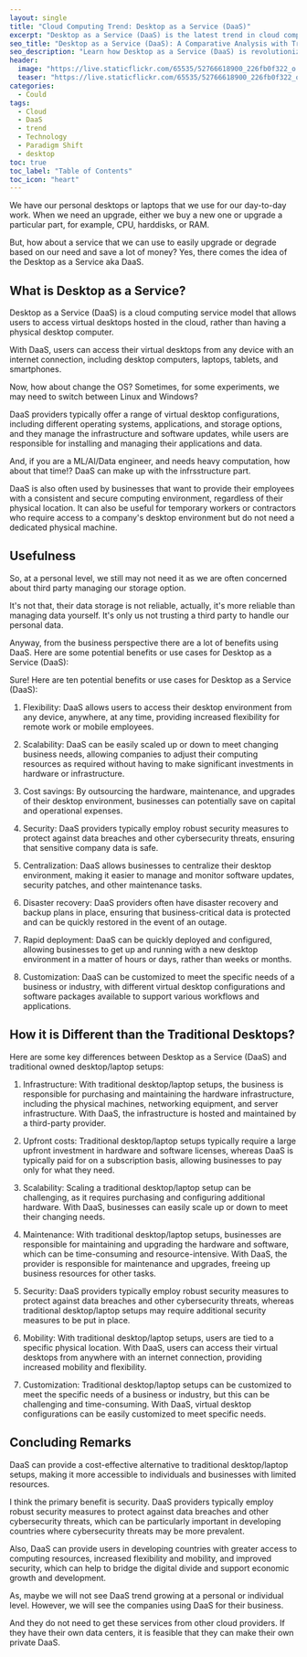 ```yaml
---
layout: single
title: "Cloud Computing Trend: Desktop as a Service (DaaS)"
excerpt: "Desktop as a Service (DaaS) is the latest trend in cloud computing, providing users with virtual desktop environments that can be accessed from anywhere, at any time. DaaS solutions offer several benefits over traditional desktops, including reduced hardware costs, improved scalability, and enhanced security. In this blog post, I will explore the usefulness of DaaS and compare it with traditional desktops. We will also discuss the benefits of DaaS, such as increased flexibility and accessibility, and examine some of the leading DaaS providers on the market. Whether you are a business owner or an individual user, this blog post will provide you with valuable insights into the world of DaaS and help you make an informed decision about whether it is the right solution for your desktop needs."
seo_title: "Desktop as a Service (DaaS): A Comparative Analysis with Traditional Desktops in Cloud Computing"
seo_description: "Learn how Desktop as a Service (DaaS) is revolutionizing the way we access and use desktop environments in the cloud. Discover its usefulness, benefits, and how it compares to traditional desktops."
header:
  image: "https://live.staticflickr.com/65535/52766618900_226fb0f322_o.png"
  teaser: "https://live.staticflickr.com/65535/52766618900_226fb0f322_o.png"
categories:
  - Could
tags:
  - Cloud
  - DaaS
  - trend
  - Technology
  - Paradigm Shift
  - desktop
toc: true
toc_label: "Table of Contents"
toc_icon: "heart"
---
```


We have our personal desktops or laptops that we use for our day-to-day work. When we need an upgrade, either we buy a new one or upgrade a particular part, for example, CPU, harddisks, or RAM.

But, how about a service that we can use to easily upgrade or degrade based on our need and save a lot of money? Yes, there comes the idea of the Desktop as a Service aka DaaS.

## What is Desktop as a Service?
Desktop as a Service (DaaS) is a cloud computing service model that allows users to access virtual desktops hosted in the cloud, rather than having a physical desktop computer. 

With DaaS, users can access their virtual desktops from any device with an internet connection, including desktop computers, laptops, tablets, and smartphones.

Now, how about change the OS? Sometimes, for some experiments, we may need to switch between Linux and Windows? 

DaaS providers typically offer a range of virtual desktop configurations, including different operating systems, applications, and storage options, and they manage the infrastructure and software updates, while users are responsible for installing and managing their applications and data.

And, if you are a ML/AI/Data engineer, and needs heavy computation, how about that time!? DaaS can make up with the infrsstructure part.

DaaS is also often used by businesses that want to provide their employees with a consistent and secure computing environment, regardless of their physical location. It can also be useful for temporary workers or contractors who require access to a company's desktop environment but do not need a dedicated physical machine.

## Usefulness
So, at a personal level, we still may not need it as we are often concerned about third party managing our storage option. 

It's not that, their data storage is not reliable, actually, it's more reliable than managing data yourself. It's only us not trusting a third party to handle our personal data.

Anyway, from the business perspective there are a lot of benefits using DaaS. Here are some potential benefits or use cases for Desktop as a Service (DaaS):

Sure! Here are ten potential benefits or use cases for Desktop as a Service (DaaS):

1.  Flexibility: DaaS allows users to access their desktop environment from any device, anywhere, at any time, providing increased flexibility for remote work or mobile employees.
    
2.  Scalability: DaaS can be easily scaled up or down to meet changing business needs, allowing companies to adjust their computing resources as required without having to make significant investments in hardware or infrastructure.
    
3.  Cost savings: By outsourcing the hardware, maintenance, and upgrades of their desktop environment, businesses can potentially save on capital and operational expenses.
    
4.  Security: DaaS providers typically employ robust security measures to protect against data breaches and other cybersecurity threats, ensuring that sensitive company data is safe.
    
5.  Centralization: DaaS allows businesses to centralize their desktop environment, making it easier to manage and monitor software updates, security patches, and other maintenance tasks.
    
6.  Disaster recovery: DaaS providers often have disaster recovery and backup plans in place, ensuring that business-critical data is protected and can be quickly restored in the event of an outage.
    
7.  Rapid deployment: DaaS can be quickly deployed and configured, allowing businesses to get up and running with a new desktop environment in a matter of hours or days, rather than weeks or months.
    
8.  Customization: DaaS can be customized to meet the specific needs of a business or industry, with different virtual desktop configurations and software packages available to support various workflows and applications.


## How it is Different than the Traditional Desktops?
Here are some key differences between Desktop as a Service (DaaS) and traditional owned desktop/laptop setups:

1.  Infrastructure: With traditional desktop/laptop setups, the business is responsible for purchasing and maintaining the hardware infrastructure, including the physical machines, networking equipment, and server infrastructure. With DaaS, the infrastructure is hosted and maintained by a third-party provider.
    
2.  Upfront costs: Traditional desktop/laptop setups typically require a large upfront investment in hardware and software licenses, whereas DaaS is typically paid for on a subscription basis, allowing businesses to pay only for what they need.
    
3.  Scalability: Scaling a traditional desktop/laptop setup can be challenging, as it requires purchasing and configuring additional hardware. With DaaS, businesses can easily scale up or down to meet their changing needs.
    
4.  Maintenance: With traditional desktop/laptop setups, businesses are responsible for maintaining and upgrading the hardware and software, which can be time-consuming and resource-intensive. With DaaS, the provider is responsible for maintenance and upgrades, freeing up business resources for other tasks.
    
5.  Security: DaaS providers typically employ robust security measures to protect against data breaches and other cybersecurity threats, whereas traditional desktop/laptop setups may require additional security measures to be put in place.
    
6.  Mobility: With traditional desktop/laptop setups, users are tied to a specific physical location. With DaaS, users can access their virtual desktops from anywhere with an internet connection, providing increased mobility and flexibility.
    
7.  Customization: Traditional desktop/laptop setups can be customized to meet the specific needs of a business or industry, but this can be challenging and time-consuming. With DaaS, virtual desktop configurations can be easily customized to meet specific needs.


## Concluding Remarks
DaaS can provide a cost-effective alternative to traditional desktop/laptop setups, making it more accessible to individuals and businesses with limited resources.

I think the primary benefit is security. DaaS providers typically employ robust security measures to protect against data breaches and other cybersecurity threats, which can be particularly important in developing countries where cybersecurity threats may be more prevalent. 

 Also, DaaS can provide users in developing countries with greater access to computing resources, increased flexibility and mobility, and improved security, which can help to bridge the digital divide and support economic growth and development.

As, maybe we will not see DaaS trend growing at a personal or individual level. However, we will see the companies using DaaS for their business. 

And they do not need to get these services from other cloud providers. If they have their own data centers, it is feasible that they can make their own private DaaS.
<!--stackedit_data:
eyJoaXN0b3J5IjpbLTk1NDg0MTcyOV19
-->